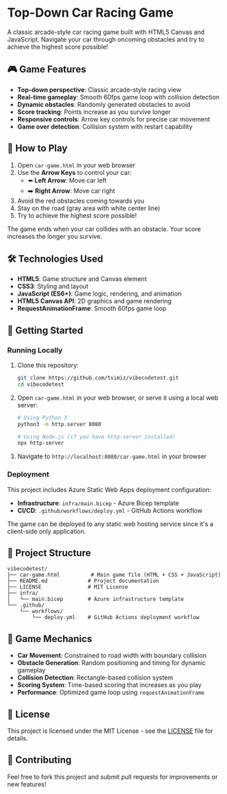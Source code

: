 # Top-Down Car Racing Game

A classic arcade-style car racing game built with HTML5 Canvas and JavaScript. Navigate your car through oncoming obstacles and try to achieve the highest score possible!

## 🎮 Game Features

- **Top-down perspective**: Classic arcade-style racing view
- **Real-time gameplay**: Smooth 60fps game loop with collision detection
- **Dynamic obstacles**: Randomly generated obstacles to avoid
- **Score tracking**: Points increase as you survive longer
- **Responsive controls**: Arrow key controls for precise car movement
- **Game over detection**: Collision system with restart capability

## 🚗 How to Play

1. Open `car-game.html` in your web browser
2. Use the **Arrow Keys** to control your car:
   - ⬅️ **Left Arrow**: Move car left
   - ➡️ **Right Arrow**: Move car right
3. Avoid the red obstacles coming towards you
4. Stay on the road (gray area with white center line)
5. Try to achieve the highest score possible!

The game ends when your car collides with an obstacle. Your score increases the longer you survive.

## 🛠️ Technologies Used

- **HTML5**: Game structure and Canvas element
- **CSS3**: Styling and layout
- **JavaScript (ES6+)**: Game logic, rendering, and animation
- **HTML5 Canvas API**: 2D graphics and game rendering
- **RequestAnimationFrame**: Smooth 60fps game loop

## 🚀 Getting Started

### Running Locally

1. Clone this repository:
   ```bash
   git clone https://github.com/tsimiz/vibecodetest.git
   cd vibecodetest
   ```

2. Open `car-game.html` in your web browser, or serve it using a local web server:
   ```bash
   # Using Python 3
   python3 -m http.server 8080
   
   # Using Node.js (if you have http-server installed)
   npx http-server
   ```

3. Navigate to `http://localhost:8080/car-game.html` in your browser

### Deployment

This project includes Azure Static Web Apps deployment configuration:

- **Infrastructure**: `infra/main.bicep` - Azure Bicep template
- **CI/CD**: `.github/workflows/deploy.yml` - GitHub Actions workflow

The game can be deployed to any static web hosting service since it's a client-side only application.

## 📁 Project Structure

```
vibecodetest/
├── car-game.html          # Main game file (HTML + CSS + JavaScript)
├── README.md             # Project documentation
├── LICENSE               # MIT License
├── infra/
│   └── main.bicep        # Azure infrastructure template
└── .github/
    └── workflows/
        └── deploy.yml    # GitHub Actions deployment workflow
```

## 🎯 Game Mechanics

- **Car Movement**: Constrained to road width with boundary collision
- **Obstacle Generation**: Random positioning and timing for dynamic gameplay
- **Collision Detection**: Rectangle-based collision system
- **Scoring System**: Time-based scoring that increases as you play
- **Performance**: Optimized game loop using `requestAnimationFrame`

## 📄 License

This project is licensed under the MIT License - see the [LICENSE](LICENSE) file for details.

## 🤝 Contributing

Feel free to fork this project and submit pull requests for improvements or new features!
